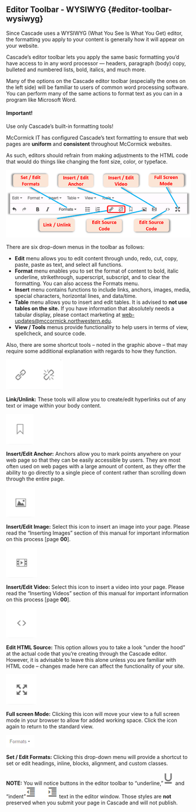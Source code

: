 ## Editor Toolbar - WYSIWYG {#editor-toolbar-wysiwyg}

Since Cascade uses a WYSIWYG \(What You See Is What You Get\) editor, the formatting you apply to your content is generally how it will appear on your website.

Cascade’s editor toolbar lets you apply the same basic formatting you’d have access to in any word processor — headers, paragraph \(body\) copy, bulleted and numbered lists, bold, italics, and much more.

Many of the options on the Cascade editor toolbar \(especially the ones on the left side\) will be familiar to users of common word processing software. You can perform many of the same actions to format text as you can in a program like Microsoft Word.

#### Important!

Use only Cascade’s built-in formatting tools!

McCormick IT has configured Cascade’s text formatting to ensure that web pages are **uniform** and **consistent** throughout McCormick websites.

As such, editors should refrain from making adjustments to the HTML code that would do things like changing the font size, color, or typeface.

![41](../assets/41.png)

There are six drop-down menus in the toolbar as follows:

* **Edit** menu allows you to edit content through undo, redo, cut, copy, paste, paste as text, and select all functions.
* **Format** menu enables you to set the format of content to bold, italic underline, strikethrough, superscript, subscript, and to clear the formatting. You can also access the Formats menu.
* **Insert** menu contains functions to include links, anchors, images, media, special characters, horizontal lines, and data/time.
* **Table** menu allows you to insert and edit tables. It is advised to **not use tables on the site.** If you have information that absolutely needs a tabular display, please contact marketing at web-updates@mccormick.northwestern.edu.
* **View / Tools** menus provide functionality to help users in terms of view, spellcheck, and source code.

Also, there are some shortcut tools – noted in the graphic above – that may require some additional explanation with regards to how they function.

![42-1](../assets/42-1.png)

**Link/Unlink:** These tools will allow you to create/edit hyperlinks out of any text or image within your body content.

![43-1](../assets/43-1.png)

**Insert/Edit Anchor:** Anchors allow you to mark points anywhere on your web page so that they can be easily accessible by users. They are most often used on web pages with a large amount of content, as they offer the ability to go directly to a single piece of content rather than scrolling down through the entire page.

![44-1](../assets/44-1.png)

**Insert/Edit Image:** Select this icon to insert an image into your page. Please read the “Inserting Images” section of this manual for important information on this process \[page **00**\].

![45-1](../assets/45-1.png)

**Insert/Edit Video:** Select this icon to insert a video into your page. Please read the “Inserting Videos” section of this manual for important information on this process \[page **00**\].

![46-1](../assets/46-1.png)

**Edit HTML Source:** This option allows you to take a look “under the hood” at the actual code that you’re creating through the Cascade editor. However, it is advisable to leave this alone unless you are familiar with HTML code – changes made here can affect the functionality of your site.

![47-1](../assets/47-1.png)

**Full screen Mode:** Clicking this icon will move your view to a full screen mode in your browser to allow for added working space. Click the icon again to return to the standard view.

![48-1](../assets/48-1.png)

**Set / Edit Formats:** Clicking this drop-down menu will provide a shortcut to set or edit headings, inline, blocks, alignment, and custom classes.

**NOTE:** You will notice buttons in the editor toolbar to “underline,”![49-1](../assets/49-1.png) and “indent”![50-1](../assets/50-1.png) text in the editor window. Those styles are **not** preserved when you submit your page in Cascade and will not publish.

